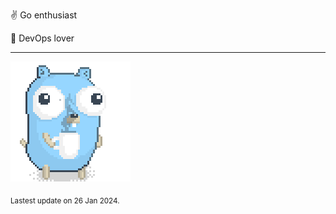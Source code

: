 :v: Go enthusiast

:muscle: DevOps lover

---

![Image alt text](/images/gopher_with_coffee.gif)


<sub>Lastest update on 26 Jan 2024.</sub>
